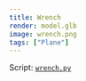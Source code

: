 ```yaml
---
title: Wrench
render: model.glb
image: wrench.png
tags: ["Plane"]
---
```



Script: [`wrench.py`](wrench.py)

